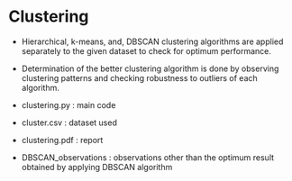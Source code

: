 # Clustering

- Hierarchical, k-means, and, DBSCAN clustering algorithms are applied separately to the given dataset to check for optimum performance.
- Determination of the better clustering algorithm is done by observing clustering patterns and checking robustness to outliers of each algorithm.  

- clustering.py : main code
- cluster.csv : dataset used
- clustering.pdf : report
- DBSCAN_observations : observations other than the optimum result obtained by applying DBSCAN algorithm
